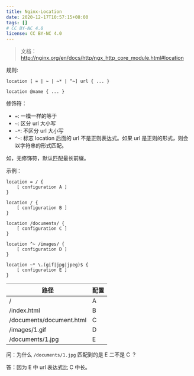 ```yaml
---
title: Nginx-Location
date: 2020-12-17T10:57:15+08:00
tags: []
# CC BY-NC 4.0
license: CC BY-NC 4.0
---
```


> 文档：http://nginx.org/en/docs/http/ngx_http_core_module.html#location

规则:

```nginx
location [ = | ~ | ~* | ^~] url { ... }

location @name { ... }
```

修饰符：

- `=`: 一模一样的等于
- `~`: 区分 url 大小写
- `~*`: 不区分 url 大小写
- `^~`: 标志 location 后面的 url 不是正则表达式。如果 url 是正则的形式，则会以字符串的形式匹配。

如，无修饰符，默认匹配最长前缀。

<!-- more -->

示例：

```nginx
location = / {
    [ configuration A ]
}

location / {
    [ configuration B ]
}

location /documents/ {
    [ configuration C ]
}

location ^~ /images/ {
    [ configuration D ]
}

location ~* \.(gif|jpg|jpeg)$ {
    [ configuration E ]
}
```

| 路径                     | 配置 |
| ------------------------ | ---- |
| /                        | A    |
| /index.html              | B    |
| /documents/document.html | C    |
| /images/1.gif            | D    |
| /documents/1.jpg         | E    |


问：为什么  `/documents/1.jpg` 匹配到的是 E 二不是 C ？

答：因为 E 中 url 表达式比 C 中长。